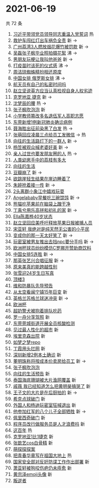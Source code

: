 # 2021-06-19

共 72 条

<!-- BEGIN -->
<!-- 最后更新时间 Sat Jun 19 2021 03:15:32 GMT+0800 (China Standard Time) -->

1. [习近平带领党员领导同志重温入党誓词](https://s.weibo.com//weibo?q=%23%E4%B9%A0%E8%BF%91%E5%B9%B3%E5%B8%A6%E9%A2%86%E5%85%9A%E5%91%98%E9%A2%86%E5%AF%BC%E5%90%8C%E5%BF%97%E9%87%8D%E6%B8%A9%E5%85%A5%E5%85%9A%E8%AA%93%E8%AF%8D%23&Refer=new_time)
   热
2. [救护车闯红灯出车祸负全责](https://s.weibo.com//weibo?q=%23%E6%95%91%E6%8A%A4%E8%BD%A6%E9%97%AF%E7%BA%A2%E7%81%AF%E5%87%BA%E8%BD%A6%E7%A5%B8%E8%B4%9F%E5%85%A8%E8%B4%A3%23&Refer=top)
   新 ->
3. [广州荔湾3人燃放烟花爆竹被罚款](https://s.weibo.com//weibo?q=%23%E5%B9%BF%E5%B7%9E%E8%8D%94%E6%B9%BE3%E4%BA%BA%E7%87%83%E6%94%BE%E7%83%9F%E8%8A%B1%E7%88%86%E7%AB%B9%E8%A2%AB%E7%BD%9A%E6%AC%BE%23&Refer=top)
   新 ->
4. [吴磊张子枫毕业照拍摄花絮](https://s.weibo.com//weibo?q=%23%E5%90%B4%E7%A3%8A%E5%BC%A0%E5%AD%90%E6%9E%AB%E6%AF%95%E4%B8%9A%E7%85%A7%E6%8B%8D%E6%91%84%E8%8A%B1%E7%B5%AE%23&Refer=top)
   沸 ->
5. [男朋友玩梗让我叫他爸爸](https://s.weibo.com//weibo?q=%23%E7%94%B7%E6%9C%8B%E5%8F%8B%E7%8E%A9%E6%A2%97%E8%AE%A9%E6%88%91%E5%8F%AB%E4%BB%96%E7%88%B8%E7%88%B8%23&Refer=top)
   新 ->
6. [打疫苗时该死的仪式感](https://s.weibo.com//weibo?q=%23%E6%89%93%E7%96%AB%E8%8B%97%E6%97%B6%E8%AF%A5%E6%AD%BB%E7%9A%84%E4%BB%AA%E5%BC%8F%E6%84%9F%23&Refer=top)
   沸 ->
7. [周洁琼蜘蛛精扮相还原度](https://s.weibo.com//weibo?q=%23%E5%91%A8%E6%B4%81%E7%90%BC%E8%9C%98%E8%9B%9B%E7%B2%BE%E6%89%AE%E7%9B%B8%E8%BF%98%E5%8E%9F%E5%BA%A6%23&Refer=top)
8. [中国女排 俄罗斯女排](https://s.weibo.com//weibo?q=%E4%B8%AD%E5%9B%BD%E5%A5%B3%E6%8E%92%20%E4%BF%84%E7%BD%97%E6%96%AF%E5%A5%B3%E6%8E%92&Refer=top)
   沸 ->
9. [航天员有自己的私密时间吗](https://s.weibo.com//weibo?q=%23%E8%88%AA%E5%A4%A9%E5%91%98%E6%9C%89%E8%87%AA%E5%B7%B1%E7%9A%84%E7%A7%81%E5%AF%86%E6%97%B6%E9%97%B4%E5%90%97%23&Refer=top)
10. [赵立坚说英方应当认真检视自身人权劣迹](https://s.weibo.com//weibo?q=%23%E8%B5%B5%E7%AB%8B%E5%9D%9A%E8%AF%B4%E8%8B%B1%E6%96%B9%E5%BA%94%E5%BD%93%E8%AE%A4%E7%9C%9F%E6%A3%80%E8%A7%86%E8%87%AA%E8%BA%AB%E4%BA%BA%E6%9D%83%E5%8A%A3%E8%BF%B9%23&Refer=top)
11. [克罗地亚 捷克](https://s.weibo.com//weibo?q=%E5%85%8B%E7%BD%97%E5%9C%B0%E4%BA%9A%20%E6%8D%B7%E5%85%8B&Refer=top)
    新 ->
12. [沈梦辰的腰](https://s.weibo.com//weibo?q=%23%E6%B2%88%E6%A2%A6%E8%BE%B0%E7%9A%84%E8%85%B0%23&Refer=top)
    热 ->
13. [张子枫吹泡泡](https://s.weibo.com//weibo?q=%E5%BC%A0%E5%AD%90%E6%9E%AB%E5%90%B9%E6%B3%A1%E6%B3%A1&Refer=top)
    新
14. [小学教师篡改多名退伍军人高职志愿](https://s.weibo.com//weibo?q=%23%E5%B0%8F%E5%AD%A6%E6%95%99%E5%B8%88%E7%AF%A1%E6%94%B9%E5%A4%9A%E5%90%8D%E9%80%80%E4%BC%8D%E5%86%9B%E4%BA%BA%E9%AB%98%E8%81%8C%E5%BF%97%E6%84%BF%23&Refer=top)
15. [东莞新增1例新冠肺炎确诊病例](https://s.weibo.com//weibo?q=%23%E4%B8%9C%E8%8E%9E%E6%96%B0%E5%A2%9E1%E4%BE%8B%E6%96%B0%E5%86%A0%E8%82%BA%E7%82%8E%E7%A1%AE%E8%AF%8A%E7%97%85%E4%BE%8B%23&Refer=top)
16. [聂海胜出征前染黑了白发](https://s.weibo.com//weibo?q=%23%E8%81%82%E6%B5%B7%E8%83%9C%E5%87%BA%E5%BE%81%E5%89%8D%E6%9F%93%E9%BB%91%E4%BA%86%E7%99%BD%E5%8F%91%23&Refer=top)
    热 ->
17. [张萌回应凌晨三点给员工发微信](https://s.weibo.com//weibo?q=%23%E5%BC%A0%E8%90%8C%E5%9B%9E%E5%BA%94%E5%87%8C%E6%99%A8%E4%B8%89%E7%82%B9%E7%BB%99%E5%91%98%E5%B7%A5%E5%8F%91%E5%BE%AE%E4%BF%A1%23&Refer=top)
    -> 热
18. [向往的生活路灯下的一群人](https://s.weibo.com//weibo?q=%23%E5%90%91%E5%BE%80%E7%9A%84%E7%94%9F%E6%B4%BB%E8%B7%AF%E7%81%AF%E4%B8%8B%E7%9A%84%E4%B8%80%E7%BE%A4%E4%BA%BA%23&Refer=top)
    新 ->
19. [杨笠被观众喊老婆好美](https://s.weibo.com//weibo?q=%23%E6%9D%A8%E7%AC%A0%E8%A2%AB%E8%A7%82%E4%BC%97%E5%96%8A%E8%80%81%E5%A9%86%E5%A5%BD%E7%BE%8E%23&Refer=top)
    新 ->
20. [亲人过世也要发朋友圈的人](https://s.weibo.com//weibo?q=%23%E4%BA%B2%E4%BA%BA%E8%BF%87%E4%B8%96%E4%B9%9F%E8%A6%81%E5%8F%91%E6%9C%8B%E5%8F%8B%E5%9C%88%E7%9A%84%E4%BA%BA%23&Refer=top)
    热 ->
21. [人类幼崽手中的荔枝有多大](https://s.weibo.com//weibo?q=%23%E4%BA%BA%E7%B1%BB%E5%B9%BC%E5%B4%BD%E6%89%8B%E4%B8%AD%E7%9A%84%E8%8D%94%E6%9E%9D%E6%9C%89%E5%A4%9A%E5%A4%A7%23&Refer=top)
22. [向往的生活](https://s.weibo.com//weibo?q=%E5%90%91%E5%BE%80%E7%9A%84%E7%94%9F%E6%B4%BB&Refer=top)
23. [豆瓣崩了](https://s.weibo.com//weibo?q=%23%E8%B1%86%E7%93%A3%E5%B4%A9%E4%BA%86%23&Refer=top)
    新 ->
24. [欲跳崖轻生结果在崖边睡着了](https://s.weibo.com//weibo?q=%23%E6%AC%B2%E8%B7%B3%E5%B4%96%E8%BD%BB%E7%94%9F%E7%BB%93%E6%9E%9C%E5%9C%A8%E5%B4%96%E8%BE%B9%E7%9D%A1%E7%9D%80%E4%BA%86%23&Refer=top)
25. [朱婷抢着接一传](https://s.weibo.com//weibo?q=%23%E6%9C%B1%E5%A9%B7%E6%8A%A2%E7%9D%80%E6%8E%A5%E4%B8%80%E4%BC%A0%23&Refer=top)
    新 ->
26. [2头离群小象江中嬉戏玩耍](https://s.weibo.com//weibo?q=%232%E5%A4%B4%E7%A6%BB%E7%BE%A4%E5%B0%8F%E8%B1%A1%E6%B1%9F%E4%B8%AD%E5%AC%89%E6%88%8F%E7%8E%A9%E8%80%8D%23&Refer=top)
27. [Angelababy早餐吃三碗馄饨](https://s.weibo.com//weibo?q=%23Angelababy%E6%97%A9%E9%A4%90%E5%90%83%E4%B8%89%E7%A2%97%E9%A6%84%E9%A5%A8%23&Refer=top)
    新 ->
28. [熊猫吃苹果前在脑袋上蹭干净](https://s.weibo.com//weibo?q=%23%E7%86%8A%E7%8C%AB%E5%90%83%E8%8B%B9%E6%9E%9C%E5%89%8D%E5%9C%A8%E8%84%91%E8%A2%8B%E4%B8%8A%E8%B9%AD%E5%B9%B2%E5%87%80%23&Refer=top)
29. [丁禹兮用乐高拼和初礼的家](https://s.weibo.com//weibo?q=%23%E4%B8%81%E7%A6%B9%E5%85%AE%E7%94%A8%E4%B9%90%E9%AB%98%E6%8B%BC%E5%92%8C%E5%88%9D%E7%A4%BC%E7%9A%84%E5%AE%B6%23&Refer=top)
    新 ->
30. [Ella陈嘉桦40岁状态](https://s.weibo.com//weibo?q=%23Ella%E9%99%88%E5%98%89%E6%A1%A640%E5%B2%81%E7%8A%B6%E6%80%81%23&Refer=top)
31. [赵立坚回应美呼吁释放苹果日报被捕人员](https://s.weibo.com//weibo?q=%23%E8%B5%B5%E7%AB%8B%E5%9D%9A%E5%9B%9E%E5%BA%94%E7%BE%8E%E5%91%BC%E5%90%81%E9%87%8A%E6%94%BE%E8%8B%B9%E6%9E%9C%E6%97%A5%E6%8A%A5%E8%A2%AB%E6%8D%95%E4%BA%BA%E5%91%98%23&Refer=top)
32. [宋亚轩
    我绝对是纯天然无公害的小平民](https://s.weibo.com//weibo?q=%E5%AE%8B%E4%BA%9A%E8%BD%A9%20%E6%88%91%E7%BB%9D%E5%AF%B9%E6%98%AF%E7%BA%AF%E5%A4%A9%E7%84%B6%E6%97%A0%E5%85%AC%E5%AE%B3%E7%9A%84%E5%B0%8F%E5%B9%B3%E6%B0%91&Refer=top)
33. [变成你的那一天太好笑了](https://s.weibo.com//weibo?q=%23%E5%8F%98%E6%88%90%E4%BD%A0%E7%9A%84%E9%82%A3%E4%B8%80%E5%A4%A9%E5%A4%AA%E5%A5%BD%E7%AC%91%E4%BA%86%23&Refer=top)
    新 ->
34. [玩密室被男友推出去挡npc要分手吗](https://s.weibo.com//weibo?q=%23%E7%8E%A9%E5%AF%86%E5%AE%A4%E8%A2%AB%E7%94%B7%E5%8F%8B%E6%8E%A8%E5%87%BA%E5%8E%BB%E6%8C%A1npc%E8%A6%81%E5%88%86%E6%89%8B%E5%90%97%23&Refer=top)
    新 ->
35. [欧洲杯球员纷纷模仿C罗挪开赞助商饮料](https://s.weibo.com//weibo?q=%23%E6%AC%A7%E6%B4%B2%E6%9D%AF%E7%90%83%E5%91%98%E7%BA%B7%E7%BA%B7%E6%A8%A1%E4%BB%BFC%E7%BD%97%E6%8C%AA%E5%BC%80%E8%B5%9E%E5%8A%A9%E5%95%86%E9%A5%AE%E6%96%99%23&Refer=top)
36. [中国女排5连胜](https://s.weibo.com//weibo?q=%23%E4%B8%AD%E5%9B%BD%E5%A5%B3%E6%8E%925%E8%BF%9E%E8%83%9C%23&Refer=top)
    新 ->
37. [那英张艺兴合唱征服](https://s.weibo.com//weibo?q=%23%E9%82%A3%E8%8B%B1%E5%BC%A0%E8%89%BA%E5%85%B4%E5%90%88%E5%94%B1%E5%BE%81%E6%9C%8D%23&Refer=top)
    新 ->
38. [原来美真的能跨越性别](https://s.weibo.com//weibo?q=%23%E5%8E%9F%E6%9D%A5%E7%BE%8E%E7%9C%9F%E7%9A%84%E8%83%BD%E8%B7%A8%E8%B6%8A%E6%80%A7%E5%88%AB%23&Refer=top)
39. [张雪迎24岁生日写真](https://s.weibo.com//weibo?q=%23%E5%BC%A0%E9%9B%AA%E8%BF%8E24%E5%B2%81%E7%94%9F%E6%97%A5%E5%86%99%E7%9C%9F%23&Refer=top)
40. [顶楼3](https://s.weibo.com//weibo?q=%E9%A1%B6%E6%A5%BC3&Refer=top)
41. [维和防暴队先导预告](https://s.weibo.com//weibo?q=%23%E7%BB%B4%E5%92%8C%E9%98%B2%E6%9A%B4%E9%98%9F%E5%85%88%E5%AF%BC%E9%A2%84%E5%91%8A%23&Refer=top)
42. [从太空看闽宁镇15年巨变](https://s.weibo.com//weibo?q=%23%E4%BB%8E%E5%A4%AA%E7%A9%BA%E7%9C%8B%E9%97%BD%E5%AE%81%E9%95%8715%E5%B9%B4%E5%B7%A8%E5%8F%98%23&Refer=top)
    新
43. [英格兰苏格兰球迷冲突](https://s.weibo.com//weibo?q=%23%E8%8B%B1%E6%A0%BC%E5%85%B0%E8%8B%8F%E6%A0%BC%E5%85%B0%E7%90%83%E8%BF%B7%E5%86%B2%E7%AA%81%23&Refer=top)
    新 ->
44. [欧洲杯](https://s.weibo.com//weibo?q=%E6%AC%A7%E6%B4%B2%E6%9D%AF&Refer=top)
45. [超奶警犬被抱着排队吃药](https://s.weibo.com//weibo?q=%23%E8%B6%85%E5%A5%B6%E8%AD%A6%E7%8A%AC%E8%A2%AB%E6%8A%B1%E7%9D%80%E6%8E%92%E9%98%9F%E5%90%83%E8%8D%AF%23&Refer=top)
46. [罗一舟分享驾照](https://s.weibo.com//weibo?q=%23%E7%BD%97%E4%B8%80%E8%88%9F%E5%88%86%E4%BA%AB%E9%A9%BE%E7%85%A7%23&Refer=top)
    新
47. [东莞莞城街道开展全员核酸检测](https://s.weibo.com//weibo?q=%23%E4%B8%9C%E8%8E%9E%E8%8E%9E%E5%9F%8E%E8%A1%97%E9%81%93%E5%BC%80%E5%B1%95%E5%85%A8%E5%91%98%E6%A0%B8%E9%85%B8%E6%A3%80%E6%B5%8B%23&Refer=top)
48. [见过最人性化的超市](https://s.weibo.com//weibo?q=%23%E8%A7%81%E8%BF%87%E6%9C%80%E4%BA%BA%E6%80%A7%E5%8C%96%E7%9A%84%E8%B6%85%E5%B8%82%23&Refer=top)
    新
49. [埃里克森出院](https://s.weibo.com//weibo?q=%E5%9F%83%E9%87%8C%E5%85%8B%E6%A3%AE%E5%87%BA%E9%99%A2&Refer=top)
    新
50. [如梦之梦repo](https://s.weibo.com//weibo?q=%23%E5%A6%82%E6%A2%A6%E4%B9%8B%E6%A2%A6repo%23&Refer=top)
51. [丁霞用头拦网](https://s.weibo.com//weibo?q=%23%E4%B8%81%E9%9C%9E%E7%94%A8%E5%A4%B4%E6%8B%A6%E7%BD%91%23&Refer=top)
    新
52. [深圳新增2例本土确诊](https://s.weibo.com//weibo?q=%23%E6%B7%B1%E5%9C%B3%E6%96%B0%E5%A2%9E2%E4%BE%8B%E6%9C%AC%E5%9C%9F%E7%A1%AE%E8%AF%8A%23&Refer=top)
    新
53. [董明珠称将按成本价卖房给员工](https://s.weibo.com//weibo?q=%23%E8%91%A3%E6%98%8E%E7%8F%A0%E7%A7%B0%E5%B0%86%E6%8C%89%E6%88%90%E6%9C%AC%E4%BB%B7%E5%8D%96%E6%88%BF%E7%BB%99%E5%91%98%E5%B7%A5%23&Refer=top)
    新 ->
54. [张子枫吹泡泡](https://s.weibo.com//weibo?q=%23%E5%BC%A0%E5%AD%90%E6%9E%AB%E5%90%B9%E6%B3%A1%E6%B3%A1%23&Refer=top)
55. [向往的生活预告](https://s.weibo.com//weibo?q=%E5%90%91%E5%BE%80%E7%9A%84%E7%94%9F%E6%B4%BB%E9%A2%84%E5%91%8A&Refer=top)
    新
56. [泰国海底珊瑚被大片渔网覆盖](https://s.weibo.com//weibo?q=%23%E6%B3%B0%E5%9B%BD%E6%B5%B7%E5%BA%95%E7%8F%8A%E7%91%9A%E8%A2%AB%E5%A4%A7%E7%89%87%E6%B8%94%E7%BD%91%E8%A6%86%E7%9B%96%23&Refer=top)
    新
57. [戚薇
    我已经知道怎么把黄明昊搞哭了](https://s.weibo.com//weibo?q=%E6%88%9A%E8%96%87%20%E6%88%91%E5%B7%B2%E7%BB%8F%E7%9F%A5%E9%81%93%E6%80%8E%E4%B9%88%E6%8A%8A%E9%BB%84%E6%98%8E%E6%98%8A%E6%90%9E%E5%93%AD%E4%BA%86&Refer=top)
    新
58. [王子文的大片是在后厨拍的](https://s.weibo.com//weibo?q=%23%E7%8E%8B%E5%AD%90%E6%96%87%E7%9A%84%E5%A4%A7%E7%89%87%E6%98%AF%E5%9C%A8%E5%90%8E%E5%8E%A8%E6%8B%8D%E7%9A%84%23&Refer=top)
    新 ->
59. [希克点球破门](https://s.weibo.com//weibo?q=%E5%B8%8C%E5%85%8B%E7%82%B9%E7%90%83%E7%A0%B4%E9%97%A8&Refer=top)
    新
60. [外国人和杨迪玩密室狂喊退出](https://s.weibo.com//weibo?q=%23%E5%A4%96%E5%9B%BD%E4%BA%BA%E5%92%8C%E6%9D%A8%E8%BF%AA%E7%8E%A9%E5%AF%86%E5%AE%A4%E7%8B%82%E5%96%8A%E9%80%80%E5%87%BA%23&Refer=top)
    新
61. [他参加红军的八个儿子全部牺牲](https://s.weibo.com//weibo?q=%23%E4%BB%96%E5%8F%82%E5%8A%A0%E7%BA%A2%E5%86%9B%E7%9A%84%E5%85%AB%E4%B8%AA%E5%84%BF%E5%AD%90%E5%85%A8%E9%83%A8%E7%89%BA%E7%89%B2%23&Refer=top)
    新 ->
62. [佩里西奇破门](https://s.weibo.com//weibo?q=%E4%BD%A9%E9%87%8C%E8%A5%BF%E5%A5%87%E7%A0%B4%E9%97%A8&Refer=top)
    新
63. [程序员改行做服务员是人才浪费吗](https://s.weibo.com//weibo?q=%23%E7%A8%8B%E5%BA%8F%E5%91%98%E6%94%B9%E8%A1%8C%E5%81%9A%E6%9C%8D%E5%8A%A1%E5%91%98%E6%98%AF%E4%BA%BA%E6%89%8D%E6%B5%AA%E8%B4%B9%E5%90%97%23&Refer=top)
    新
64. [这百年](https://s.weibo.com//weibo?q=%23%E8%BF%99%E7%99%BE%E5%B9%B4%23&Refer=new_time)
    热
65. [克罗地亚1比1捷克](https://s.weibo.com//weibo?q=%E5%85%8B%E7%BD%97%E5%9C%B0%E4%BA%9A1%E6%AF%941%E6%8D%B7%E5%85%8B&Refer=top)
    新
66. [张歆艺cos白骨精](https://s.weibo.com//weibo?q=%23%E5%BC%A0%E6%AD%86%E8%89%BAcos%E7%99%BD%E9%AA%A8%E7%B2%BE%23&Refer=top)
    新
67. [萌探探探案](https://s.weibo.com//weibo?q=%E8%90%8C%E6%8E%A2%E6%8E%A2%E6%8E%A2%E6%A1%88&Refer=top)
68. [把青春华章写在祖国大地上](https://s.weibo.com//weibo?q=%23%E6%8A%8A%E9%9D%92%E6%98%A5%E5%8D%8E%E7%AB%A0%E5%86%99%E5%9C%A8%E7%A5%96%E5%9B%BD%E5%A4%A7%E5%9C%B0%E4%B8%8A%23&Refer=new_time)
    热
69. [国家安全部对反奸防谍工作作出部署](https://s.weibo.com//weibo?q=%23%E5%9B%BD%E5%AE%B6%E5%AE%89%E5%85%A8%E9%83%A8%E5%AF%B9%E5%8F%8D%E5%A5%B8%E9%98%B2%E8%B0%8D%E5%B7%A5%E4%BD%9C%E4%BD%9C%E5%87%BA%E9%83%A8%E7%BD%B2%23&Refer=top)
    新
70. [萧亚轩被狗咬伤疤仍未痊愈](https://s.weibo.com//weibo?q=%23%E8%90%A7%E4%BA%9A%E8%BD%A9%E8%A2%AB%E7%8B%97%E5%92%AC%E4%BC%A4%E7%96%A4%E4%BB%8D%E6%9C%AA%E7%97%8A%E6%84%88%23&Refer=top)
    新
71. [黄宗泽emoji头像](https://s.weibo.com//weibo?q=%23%E9%BB%84%E5%AE%97%E6%B3%BDemoji%E5%A4%B4%E5%83%8F%23&Refer=top)
    新
72. [叛逆者](https://s.weibo.com//weibo?q=%E5%8F%9B%E9%80%86%E8%80%85&Refer=top)

<!-- END -->
